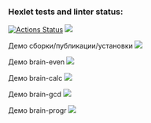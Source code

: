 ### Hexlet tests and linter status:
[![Actions Status](https://github.com/ybny0nsr/python-project-49/actions/workflows/hexlet-check.yml/badge.svg)](https://github.com/ybny0nsr/python-project-49/actions)
<a href="https://codeclimate.com/github/ybny0nsr/python-project-49/maintainability"><img src="https://api.codeclimate.com/v1/badges/8387bd64d55abd7330a7/maintainability" /></a>

Демо сборки/публикации/установки
<a href="https://asciinema.org/a/673546" target="_blank"><img src="https://asciinema.org/a/673546.svg" /></a>

Демо brain-even
<a href="https://asciinema.org/a/674245" target="_blank"><img src="https://asciinema.org/a/674245.svg" /></a>

Демо brain-calc
<a href="https://asciinema.org/a/674246" target="_blank"><img src="https://asciinema.org/a/674246.svg" /></a>

Демо brain-gcd
<a href="https://asciinema.org/a/674247" target="_blank"><img src="https://asciinema.org/a/674247.svg" /></a>

Демо brain-progr
<a href="https://asciinema.org/a/CUxiyd6TzSpKfDeLKsAUabTit" target="_blank"><img src="https://asciinema.org/a/CUxiyd6TzSpKfDeLKsAUabTit.svg" /></a>
